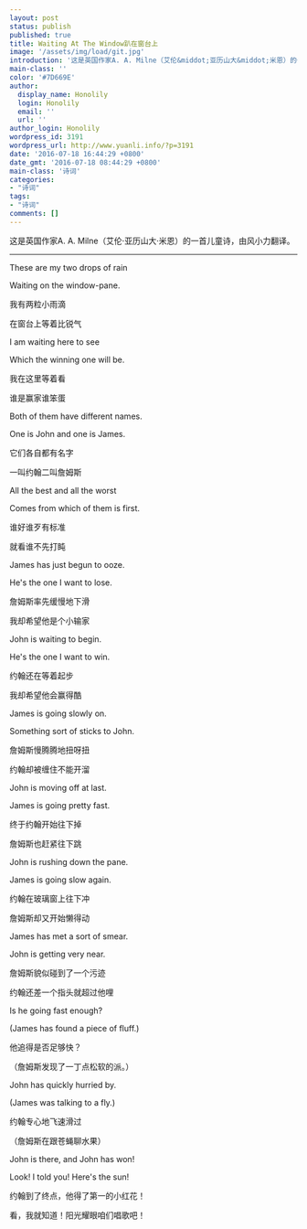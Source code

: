 ```yaml
---
layout: post
status: publish
published: true
title: Waiting At The Window趴在窗台上
image: '/assets/img/load/git.jpg'
introduction: '这是英国作家A. A. Milne（艾伦&middot;亚历山大&middot;米恩）的一首儿童诗，由风小力翻译。'
main-class: ''
color: '#7D669E'
author:
  display_name: Honolily
  login: Honolily
  email: ''
  url: ''
author_login: Honolily
wordpress_id: 3191
wordpress_url: http://www.yuanli.info/?p=3191
date: '2016-07-18 16:44:29 +0800'
date_gmt: '2016-07-18 08:44:29 +0800'
main-class: '诗词'
categories:
- "诗词"
tags: 
- "诗词"
comments: []
---
```

这是英国作家A. A. Milne（艾伦&middot;亚历山大&middot;米恩）的一首儿童诗，由风小力翻译。

***

These are my two drops of rain

Waiting on the window-pane.

我有两粒小雨滴

在窗台上等着比锐气

I am waiting here to see

Which the winning one will be.

我在这里等着看

谁是赢家谁笨蛋

Both of them have different names.

One is John and one is James.

它们各自都有名字

一叫约翰二叫詹姆斯

All the best and all the worst

Comes from which of them is first.

谁好谁歹有标准

就看谁不先打盹

James has just begun to ooze.

He's the one I want to lose.

詹姆斯率先缓慢地下滑

我却希望他是个小输家

John is waiting to begin.

He's the one I want to win.

约翰还在等着起步

我却希望他会赢得酷

James is going slowly on.

Something sort of sticks to John.

詹姆斯慢腾腾地扭呀扭

约翰却被缠住不能开溜

John is moving off at last.

James is going pretty fast.

终于约翰开始往下掉

詹姆斯也赶紧往下跳

John is rushing down the pane.

James is going slow again.

约翰在玻璃窗上往下冲

詹姆斯却又开始懒得动

James has met a sort of smear.

John is getting very near.

詹姆斯貌似碰到了一个污迹

约翰还差一个指头就超过他哩

Is he going fast enough?

(James has found a piece of fluff.)

他追得是否足够快？

（詹姆斯发现了一丁点松软的派。）

John has quickly hurried by.

(James was talking to a fly.)

约翰专心地飞速滑过

（詹姆斯在跟苍蝇聊水果）

John is there, and John has won!

Look! I told you! Here's the sun!

约翰到了终点，他得了第一的小红花！

看，我就知道！阳光耀眼咱们唱歌吧！

​
